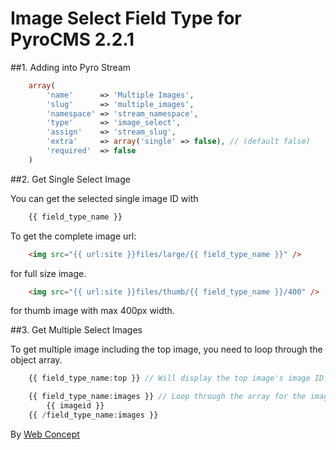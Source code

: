 Image Select Field Type for PyroCMS 2.2.1
=========


##1. Adding into Pyro Stream
```php
    array(
        'name'      => 'Multiple Images',
        'slug'      => 'multiple_images',
        'namespace' => 'stream_namespace',
        'type'      => 'image_select',
        'assign'    => 'stream_slug',
        'extra'     => array('single' => false), // (default false)
        'required'  => false
    )
```


##2. Get Single Select Image

You can get the selected single image ID with 
```php
    {{ field_type_name }}
```

To get the complete image url:
```html
    <img src="{{ url:site }}files/large/{{ field_type_name }}" /> 
```
for full size image.


```html
    <img src="{{ url:site }}files/thumb/{{ field_type_name }}/400" />
```
for thumb image with max 400px width.


##3. Get Multiple Select Images

To get multiple image including the top image, you need to loop through the object array.
```php
    {{ field_type_name:top }} // Will display the top image's image ID.

    {{ field_type_name:images }} // Loop through the array for the image IDs
        {{ imageid }}
    {{ /field_type_name:images }}
```


By [Web Concept](http://wcept.com)
